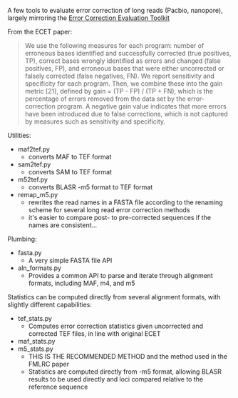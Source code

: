 A few tools to evaluate error correction of long reads (Pacbio, nanopore), largely mirroring the [Error Correction Evaluation Toolkit](http://aluru-sun.ece.iastate.edu/doku.php?id=ecr)


From the ECET paper:

> We use the following measures for each program:
> number of erroneous bases identified and
> successfully corrected (true positives, TP), correct
> bases wrongly identified as errors and changed
> (false positives, FP), and erroneous bases that were
> either uncorrected or falsely corrected (false negatives,
> FN). We report sensitivity and specificity for
> each program. Then, we combine these into the gain
> metric [21], defined by gain = (TP - FP) /
> (TP + FN), which is the percentage of errors
> removed from the data set by the error-correction
> program. A negative gain value indicates that more
> errors have been introduced due to false corrections,
> which is not captured by measures such as sensitivity
> and specificity.


Utilities:
* maf2tef.py
  * converts MAF to TEF format
* sam2tef.py
  * converts SAM to TEF format
* m52tef.py
  * converts BLASR -m5 format to TEF format
* remap_m5.py
  * rewrites the read names in a FASTA file according to the renaming scheme for several long read error correction methods
  * it's easier to compare post- to pre-corrected sequences if the names are consistent...

Plumbing:
* fasta.py
  * A very simple FASTA file API
* aln_formats.py
  * Provides a common API to parse and iterate through alignment formats, including MAF, m4, and m5

Statistics can be computed directly from several alignment formats, with slightly different capabilities:
* tef_stats.py
  * Computes error correction statistics given uncorrected and corrected TEF files, in line with original ECET
* maf_stats.py
* m5_stats.py
  * THIS IS THE RECOMMENDED METHOD and the method used in the FMLRC paper
  * Statistics are computed directly from -m5 format, allowing BLASR results to be used directly and loci compared relative to the reference sequence
